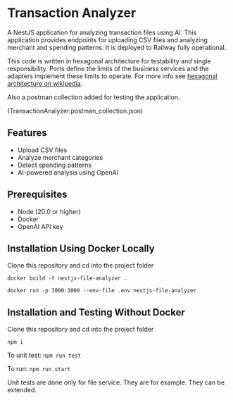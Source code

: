 # Transaction Analyzer

A NestJS application for analyzing transaction files using AI. This application provides endpoints for uploading CSV files and analyzing merchant and spending patterns. It is deployed to Railway fully operational.

This code is written in hexagonal architecture for testability and single responsibility. Ports define the limits of the business services and the adapters implement these limits to operate. For more info see [hexagonal architecture on wikipedia](<https://en.wikipedia.org/wiki/Hexagonal_architecture_(software)>).

Also a postman collection added for testing the application.

(TransactionAnalyzer.postman_collection.json)

## Features

- Upload CSV files
- Analyze merchant categories
- Detect spending patterns
- AI-powered analysis using OpenAI

## Prerequisites

- Node (20.0 or higher)
- Docker
- OpenAI API key

## Installation Using Docker Locally

Clone this repository and cd into the project folder

`docker build -t nestjs-file-analyzer .`

`docker run -p 3000:3000 --env-file .env nestjs-file-analyzer`

## Installation and Testing Without Docker

Clone this repository and cd into the project folder

`npm i`

To unit test:
`npm run test`

To run:
`npm run start`

Unit tests are done only for file service. They are for example. They can be extended.
